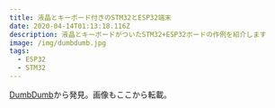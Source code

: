 ```yaml
---
title: 液晶とキーボード付きのSTM32とESP32端末
date: 2020-04-14T01:13:18.116Z
description: 液晶とキーボードがついたSTM32+ESP32ボードの作例を紹介します
image: /img/dumbdumb.jpg
tags:
  - ESP32
  - STM32
---
```

[DumbDumb](https://hackaday.io/project/168722-dumbdumb)から発見。画像もここから転載。
